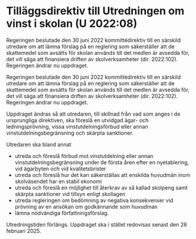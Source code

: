 # Tilläggsdirektiv till Utredningen om vinst i skolan (U 2022:08)

Regeringen beslutade den 30 juni 2022 kommittédirektiv till en särskild utredare om att lämna förslag på en reglering som säkerställer att de skattemedel som avsätts för skolan används till det medlen är avsedda för, det vill säga att finansiera driften av skolverksamheter (dir. 2022:102). Regeringen ändrar nu uppdraget.

Regeringen beslutade den 30 juni 2022 kommittédirektiv till en särskild utredare om att lämna förslag på en reglering som säkerställer att de skattemedel som avsätts för skolan används till det medlen är avsedda för, det vill säga att finansiera driften av skolverksamheter (dir. 2022:102). Regeringen ändrar nu uppdraget.

Uppdraget ändras så att utredaren, till skillnad från vad som anges i de ursprungliga direktiven, ska föreslå en utvidgad ägar- och ledningsprövning, vissa vinstutdelningsförbud eller annan vinstutdelningsbegränsning och skärpta sanktioner.

Utredaren ska bland annat

* utreda och föreslå förbud mot vinstutdelning eller annan vinstutdelningsbegränsning under de första åren efter en nyetablering, vid ägarbyten och vid kvalitetsbrister
* utreda och föreslå hur det kan säkerställas att enskilda huvudmän inom
skolväsendet har en stabil ekonomi
* utreda och föreslå en möjlighet till återkrav av så kallad skolpeng samt
skärpta sanktioner vid tillsyn enligt skollagen
* utreda regleringen om bedömning av negativa konsekvenser vid prövning
av en ansökan om godkännande som huvudman
* lämna nödvändiga författningsförslag.

Utredningstiden förlängs. Uppdraget ska i stället redovisas senast den 28 februari 2025.
